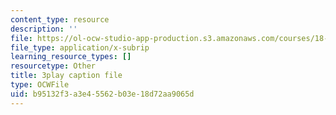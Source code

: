 ```yaml
---
content_type: resource
description: ''
file: https://ol-ocw-studio-app-production.s3.amazonaws.com/courses/18-02-multivariable-calculus-fall-2007/b95132f3a3e45562b03e18d72aa9065d_z5TPjZrsp2k.vtt
file_type: application/x-subrip
learning_resource_types: []
resourcetype: Other
title: 3play caption file
type: OCWFile
uid: b95132f3-a3e4-5562-b03e-18d72aa9065d
---
```

